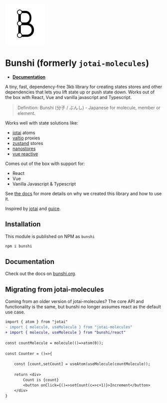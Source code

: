 ![Jotai (light mode)](./logo/bunshi.svg)

# Bunshi (formerly `jotai-molecules`)

- **[Documentation](https://bunshi.org)**

A tiny, fast, dependency-free 3kb library for creating states stores and other dependencies that lets you lift state up or push state down. Works out of the box with React, Vue and vanilla javascript and Typescript.

> Definition: Bunshi (分子 / ぶんし) - Japanese for molecule, member or element.

Works well with state solutions like:

- [jotai](https://jotai.org/) atoms
- [valtio](https://valtio.pmnd.rs/) proxies
- [zustand](https://zustand-demo.pmnd.rs/) stores
- [nanostores](https://github.com/nanostores/nanostores)
- [vue reactive](https://vuejs.org/guide/scaling-up/state-management.html#simple-state-management-with-reactivity-api)

Comes out of the box with support for:

- React
- Vue
- Vanilla Javascript & Typescript

See [the docs](https://bunshi.org) for more details on why we created this library and how to use it.

Inspired by [jotai](https://jotai.org/) and [guice](https://github.com/google/guice).

## Installation

This module is published on NPM as `bunshi`

```sh
npm i bunshi
```

## Documentation

Check out the docs on [bunshi.org](https://bunshi.org).

## Migrating from jotai-molecules

Coming from an older version of jotai-molecules? The core API and functionality is the same, but bunshi no longer
assumes react as the default use case.

```diff
import { atom } from "jotai"
- import { molecule, useMolecule } from "jotai-molecules"
+ import { molecule, useMolecule } from "bunshi/react"

const countMolecule = molecule(()=>atom(0));

const Counter = ()=>{

    const [count,setCount] = useAtom(useMolecule(countMolecule));

    return <div>
        Count is {count}
        <button onClick={()=>setCount(c=>c+1)}>Increment</button>
    </div>
}
```
